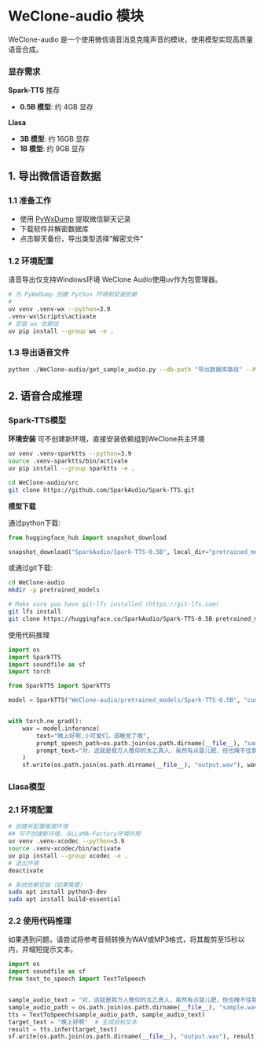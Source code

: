 # WeClone-audio 模块

WeClone-audio 是一个使用微信语音消息克隆声音的模块，使用模型实现高质量语音合成。
### 显存需求
**Spark-TTS** 推荐
- **0.5B 模型**: 约 4GB 显存

**Llasa**
- **3B 模型**: 约 16GB 显存
- **1B 模型**: 约 9GB 显存  




## 1. 导出微信语音数据

### 1.1 准备工作
- 使用 [PyWxDump](https://github.com/xaoyaoo/PyWxDump) 提取微信聊天记录
- 下载软件并解密数据库
- 点击聊天备份，导出类型选择"解密文件"

### 1.2 环境配置
语音导出仅支持Windows环境
WeClone Audio使用uv作为包管理器。 
```bash
# 为 PyWxDump 创建 Python 环境和安装依赖
# 
uv venv .venv-wx --python=3.9
.venv-wx\Scripts\activate
# 安装 wx 依赖组
uv pip install --group wx -e .
```

### 1.3 导出语音文件
```bash
python ./WeClone-audio/get_sample_audio.py --db-path "导出数据库路径" --MsgSvrID "导出聊天记录的MsgSvrID字段"
```

## 2. 语音合成推理
### Spark-TTS模型

**环境安装**
可不创建新环境，直接安装依赖组到WeClone共主环境

```bash
uv venv .venv-sparktts --python=3.9
source .venv-sparktts/bin/activate
uv pip install --group sparktts -e .

cd WeClone-audio/src
git clone https://github.com/SparkAudio/Spark-TTS.git
```

**模型下载**

通过python下载:
```python
from huggingface_hub import snapshot_download

snapshot_download("SparkAudio/Spark-TTS-0.5B", local_dir="pretrained_models/Spark-TTS-0.5B")
```

或通过git下载:
```sh
cd WeClone-audio
mkdir -p pretrained_models

# Make sure you have git-lfs installed (https://git-lfs.com)
git lfs install
git clone https://huggingface.co/SparkAudio/Spark-TTS-0.5B pretrained_models/Spark-TTS-0.5B
```
使用代码推理
```python
import os
import SparkTTS
import soundfile as sf
import torch

from SparkTTS import SparkTTS

model = SparkTTS("WeClone-audio/pretrained_models/Spark-TTS-0.5B", "cuda")


with torch.no_grad():
    wav = model.inference(
        text="晚上好啊,小可爱们，该睡觉了哦",
        prompt_speech_path=os.path.join(os.path.dirname(__file__), "sample.wav"),
        prompt_text="对，这就是我万人敬仰的太乙真人，虽然有点婴儿肥，但也掩不住我逼人的帅气。",
    )
    sf.write(os.path.join(os.path.dirname(__file__), "output.wav"), wav, samplerate=16000)
```
### Llasa模型
### 2.1 环境配置
```bash
# 创建并配置推理环境 
## 可不创建新环境，与LLaMA-Factory环境共用
uv venv .venv-xcodec --python=3.9
source .venv-xcodec/bin/activate
uv pip install --group xcodec -e .
# 退出环境
deactivate

# 系统依赖安装（如果需要）
sudo apt install python3-dev 
sudo apt install build-essential
```

### 2.2 使用代码推理
如果遇到问题，请尝试将参考音频转换为WAV或MP3格式，将其裁剪至15秒以内，并缩短提示文本。
```python
import os
import soundfile as sf
from text_to_speech import TextToSpeech


sample_audio_text = "对，这就是我万人敬仰的太乙真人，虽然有点婴儿肥，但也掩不住我逼人的帅气。"  # 示例音频文本
sample_audio_path = os.path.join(os.path.dirname(__file__), "sample.wav")  # 示例音频路径
tts = TextToSpeech(sample_audio_path, sample_audio_text)
target_text = "晚上好啊"  # 生成目标文本
result = tts.infer(target_text)
sf.write(os.path.join(os.path.dirname(__file__), "output.wav"), result[1], result[0])  # 保存生成音频
```
   
